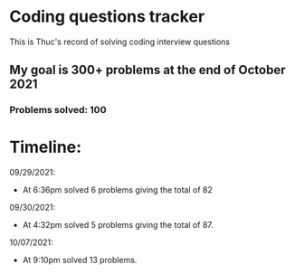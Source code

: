 # Coding questions tracker

This is Thuc's record of solving coding interview questions

## My goal is 300+ problems at the end of October 2021
### Problems solved: 100

# Timeline:
09/29/2021:
- At 6:36pm solved 6 problems giving the total of 82

09/30/2021:
- At 4:32pm solved 5 problems giving the total of 87.

10/07/2021:
- At 9:10pm solved 13 problems.
